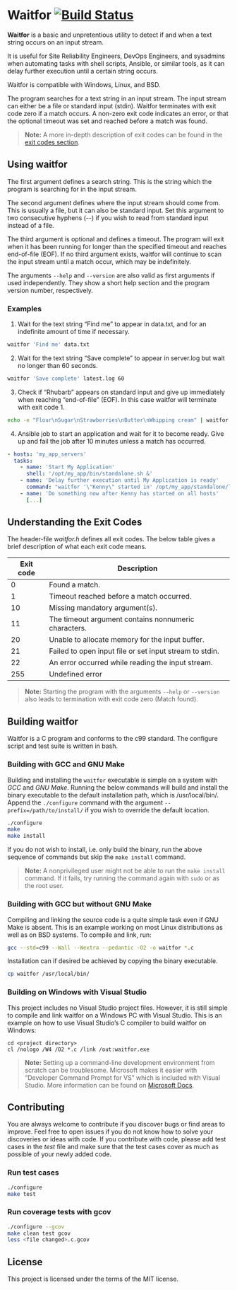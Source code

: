 # Waitfor [![Build Status](https://travis-ci.com/DanielElgh/waitfor.svg?branch=master)](https://travis-ci.com/DanielElgh/waitfor)

**Waitfor** is a basic and unpretentious utility to detect if and when a text string occurs on an input stream.

It is useful for Site Reliability Engineers, DevOps Engineers, and sysadmins when automating tasks with shell scripts, Ansible, or similar tools, as it can delay further execution until a certain string occurs.

Waitfor is compatible with Windows, Linux, and BSD.

The program searches for a text string in an input stream. The input stream can either be a file or standard input (stdin). Waitfor terminates with exit code zero if a match occurs. A non-zero exit code indicates an error, or that the optional timeout was set and reached before a match was found. 

> **Note:** A more in-depth description of exit codes can be found in the [exit codes section](#Understanding-the-Exit-Codes). 


## Using waitfor

The first argument defines a search string. This is the string which the program is searching for in the input stream.

The second argument defines where the input stream should come from. This is usually a file, but it can also be standard input. Set this argument to two consecutive hyphens (--) if you wish to read from standard input instead of a file.

The third argument is optional and defines a timeout. The program will exit when it has been running for longer than the specified timeout and reaches end-of-file (EOF). If no third argument exists, waitfor will continue to scan the input stream until a match occur, which may be indefinitely.

The arguments `--help` and `--version` are also valid as first arguments if used independently. They show a short help section and the program version number, respectively. 

### Examples

1. Wait for the text string “Find me” to appear in data.txt, and for an indefinite amount of time if necessary.

```bash
waitfor 'Find me' data.txt
```

2. Wait for the text string “Save complete” to appear in server.log but wait no longer than 60 seconds.

```bash
waitfor 'Save complete' latest.log 60
```

3. Check if “Rhubarb” appears on standard input and give up immediately when reaching “end-of-file” (EOF). In this case waitfor will terminate with exit code 1.

```bash
echo -e "Flour\nSugar\nStrawberries\nButter\nWhipping cream" | waitfor 'Rhubarb' -- 0
```

4. Ansible job to start an application and wait for it to become ready. Give up and fail the job after 10 minutes unless a match has occurred.

```yaml
- hosts: 'my_app_servers'
  tasks:
    - name: 'Start My Application'
      shell: '/opt/my_app/bin/standalone.sh &'
    - name: 'Delay further execution until My Application is ready'
      command: "waitfor '\"Kenny\" started in' /opt/my_app/standalone/log/server.log 600"
    - name: 'Do something now after Kenny has started on all hosts'
      [...]
```

## Understanding the Exit Codes

The header-file _waitfor.h_ defines all exit codes. The below table gives a brief description of what each exit code means.

| Exit code | Description |
| --------- | ----------- |
| 0         | Found a match. |
| 1         | Timeout reached before a match occurred. |
| 10        | Missing mandatory argument(s). |
| 11        | The timeout argument contains nonnumeric characters. |
| 20        | Unable to allocate memory for the input buffer. |
| 21        | Failed to open input file or set input stream to stdin. |
| 22        | An error occurred while reading the input stream. |
| 255       | Undefined error |

> **Note:** Starting the program with the arguments `--help` or `--version` also leads to termination with exit code zero (Match found). 

## Building waitfor

Waitfor is a C program and conforms to the c99 standard. The configure script and test suite is written in bash. 

### Building with GCC and GNU Make

Building and installing the `waitfor` executable is simple on a system with _GCC_ and _GNU Make_. Running the below commands will build and install the binary executable to the default installation path, which is /usr/local/bin/. Append the `./configure` command with the argument `--prefix=/path/to/install/` if you wish to override the default location.

```bash
./configure
make
make install
```

If you do not wish to install, i.e. only build the binary, run the above sequence of commands but skip the `make install` command.

> **Note:** A nonprivileged user might not be able to run the `make install` command. If it fails, try running the command again with `sudo` or as the root user.

### Building with GCC but without GNU Make

Compiling and linking the source code is a quite simple task even if GNU Make is absent. This is an example working on most Linux distributions as well as on BSD systems.
To compile and link, run:

```bash
gcc --std=c99 --Wall --Wextra --pedantic -O2 -o waitfor *.c
```

Installation can if desired be achieved by copying the binary executable.

```bash
cp waitfor /usr/local/bin/
```

### Building on Windows with Visual Studio

This project includes no Visual Studio project files. However, it is still simple to compile and link waitfor on a Windows PC with Visual Studio. This is an example on how to use Visual Studio’s C compiler to build waitfor on Windows:

```batch
cd <project directory>
cl /nologo /W4 /O2 *.c /link /out:waitfor.exe
```
> **Note:** Setting up a command-line development environment from scratch can be troublesome. Microsoft makes it easier with “Developer Command Prompt for VS” which is included with Visual Studio. More information can be found on [Microsoft Docs](https://docs.microsoft.com/en-us/cpp/build/walkthrough-compile-a-c-program-on-the-command-line "Microsoft Docs").

## Contributing

You are always welcome to contribute if you discover bugs or find areas to improve. Feel free to open issues if you do not know how to solve your discoveries or ideas with code. 
If you contribute with code, please add test cases in the _test_ file and make sure that the test cases cover as much as possible of your newly added code. 

### Run test cases

```bash
./configure
make test
```

### Run coverage tests with gcov

```bash
./configure --gcov
make clean test gcov
less <file changed>.c.gcov
```

## License

This project is licensed under the terms of the MIT license.
